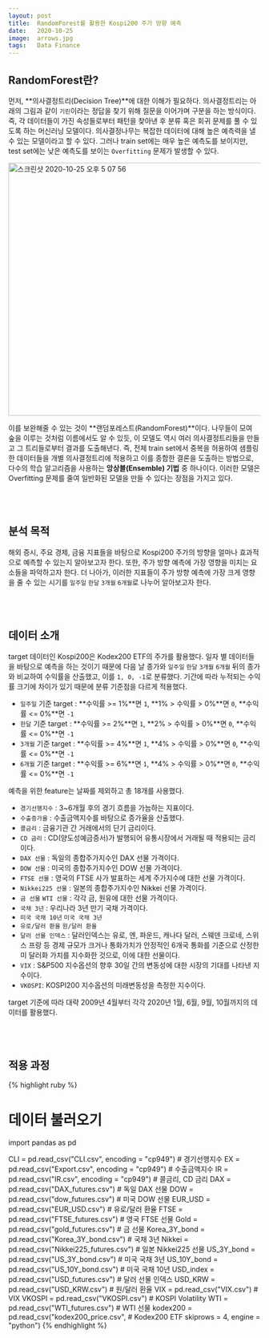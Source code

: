 ```yaml
---
layout: post
title:  RandomForest를 활용한 Kospi200 주가 방향 예측
date:   2020-10-25
image:  arrows.jpg
tags:   Data Finance
---
```

## RandomForest란?

먼저, **의사결정트리(Decision Tree)**에 대한 이해가 필요하다. 의사결정트리는 아래의 그림과 같이 `기린`이라는 정답을 찾기 위해 질문을 이어가며 구분을 하는 방식이다. 즉, 각 데이터들이 가진 속성들로부터 패턴을 찾아낸 후 분류 혹은 회귀 문제를 풀 수 있도록 하는 머신러닝 모델이다. 의사결정나무는 복잡한 데이터에 대해 높은 예측력을 낼 수 있는 모델이라고 할 수 있다. 그러나 train set에는 매우 높은 예측도를 보이지만, test set에는 낮은 예측도를 보이는 `Overfitting` 문제가 발생할 수 있다.

<img width="505" alt="스크린샷 2020-10-25 오후 5 07 56" src="https://user-images.githubusercontent.com/70478154/97102035-64d5ff00-16e5-11eb-8d71-cbe69bc85467.png">

이를 보완해줄 수 있는 것이 **랜덤포레스트(RandomForest)**이다. 나무들이 모여 숲을 이루는 것처럼 이름에서도 알 수 있듯, 이 모델도 역시 여러 의사결정트리들을 만들고 그 트리들로부터 결과를 도출해낸다. 즉, 전체 train set에서 중복을 허용하여 샘플링한 데이터들을 개별 의사결정트리에 적용하고 이를 종합한 결론을 도출하는 방법으로, 다수의 학습 알고리즘을 사용하는 **앙상블(Ensemble) 기법** 중 하나이다. 이러한 모델은 Overfitting 문제를 줄여 일반화된 모델을 만들 수 있다는 장점을 가지고 있다.<BR/><BR/><BR/><BR/>

## 분석 목적

해외 증시, 주요 경제, 금융 지표들을 바탕으로 Kospi200 주가의 방향을 얼마나 효과적으로 예측할 수 있는지 알아보고자 한다. 또한, 주가 방향 예측에 가장 영향을 미치는 요소들을 파악하고자 한다. 더 나아가, 이러한 지표들이 주가 방향 예측에 가장 크게 영향을 줄 수 있는 시기를 `일주일` `한달` `3개월` `6개월`로 나누어 알아보고자 한다.<BR/><BR/><BR/><BR/>

## 데이터 소개

target 데이터인 Kospi200은 Kodex200 ETF의 주가를 활용했다. 일자 별 데이터들을 바탕으로 예측을 하는 것이기 때문에 다음 날 종가와 `일주일` `한달` `3개월` `6개월` 뒤의 종가와 비교하여 수익률을 산출했고, 이를 `1, 0, -1`로 분류했다. 기간에 따라 누적되는 수익률 크기에 차이가 있기 때문에 분류 기준점을 다르게 적용했다.

* `일주일` 기준 target : **수익률 >= 1%**면 `1`, **1% > 수익률 > 0%**면 `0`, **수익률 <= 0%**면 `-1`
* `한달` 기준 target : **수익률 >= 2%**면 `1`, **2% > 수익률 > 0%**면 `0`, **수익률 <= 0%**면 `-1`
* `3개월` 기준 target : **수익률 >= 4%**면 `1`, **4% > 수익률 > 0%**면 `0`, **수익률 <= 0%**면 `-1`
* `6개월` 기준 target : **수익률 >= 6%**면 `1`, **4% > 수익률 > 0%**면 `0`, **수익률 <= 0%**면 `-1`

예측을 위한 feature는 날짜를 제외하고 총 18개를 사용했다.

* `경기선행지수` : 3~6개월 후의 경기 흐름을 가늠하는 지표이다.
* `수출증가율` : 수출금액지수를 바탕으로 증가율을 산출했다.
* `콜금리` : 금융기관 간 거래에서의 단기 금리이다.
* `CD 금리` : CD(양도성예금증서)가 발행되어 유통시장에서 거래될 때 적용되는 금리이다.
* `DAX 선물` : 독일의 종합주가지수인 DAX 선물 가격이다.
* `DOW 선물` : 미국의 종합주가지수인 DOW 선물 가격이다.
* `FTSE 선물` : 영국의 FTSE 사가 발표하는 세계 주가지수에 대한 선물 가격이다.
* `Nikkei225 선물` : 일본의 종합주가지수인 Nikkei 선물 가격이다.
* `금 선물` `WTI 선물` : 각각 금, 원유에 대한 선물 가격이다.
* `국채 3년` : 우리나라 3년 만기 국채 가격이다.
* `미국 국채 10년` `미국 국채 3년`
* `유로/달러 환율` `원/달러 환율`
* `달러 선물 인덱스` : 달러인덱스는 유로, 엔, 파운드, 캐나다 달러, 스웨덴 크로네, 스위스 프랑 등 경제 규모가 크거나 통화가치가 안정적인 6개국 통화를 기준으로 산정한 미 달러화 가치를 지수화한 것으로, 이에 대한 선물이다.
* `VIX` : S&P500 지수옵션의 향후 30일 간의 변동성에 대한 시장의 기대를 나타낸 지수이다.
* `VKOSPI`: KOSPI200 지수옵션의 미래변동성을 측정한 지수이다.

target 기준에 따라 대략 2009년 4월부터 각각 2020년 1월, 6월, 9월, 10월까지의 데이터를 활용했다.<BR/><BR/><BR/><BR/>

## 적용 과정

{% highlight ruby %}
# 데이터 불러오기
import pandas as pd

CLI = pd.read_csv("CLI.csv", encoding = "cp949")        # 경기선행지수
EX = pd.read_csv("Export.csv", encoding = "cp949")      # 수출금액지수
IR = pd.read_csv("IR.csv", encoding = "cp949")          # 콜금리, CD 금리
DAX = pd.read_csv("DAX_futures.csv")                    # 독일 DAX 선물
DOW = pd.read_csv("dow_futures.csv")                    # 미국 DOW 선물
EUR_USD = pd.read_csv("EUR_USD.csv")                    # 유로/달러 환율
FTSE = pd.read_csv("FTSE_futures.csv")                  # 영국 FTSE 선물
Gold = pd.read_csv("gold_futures.csv")                  # 금 선물
Korea_3Y_bond = pd.read_csv("Korea_3Y_bond.csv")        # 국채 3년
Nikkei = pd.read_csv("Nikkei225_futures.csv")           # 일본 Nikkei225 선물
US_3Y_bond = pd.read_csv("US_3Y_bond.csv")              # 미국 국채 3년
US_10Y_bond = pd.read_csv("US_10Y_bond.csv")            # 미국 국채 10년
USD_index = pd.read_csv("USD_futures.csv")              # 달러 선물 인덱스
USD_KRW = pd.read_csv("USD_KRW.csv")                    # 원/달러 환율
VIX = pd.read_csv("VIX.csv")                            # VIX
VKOSPI = pd.read_csv("VKOSPI.csv")                      # KOSPI Volatility
WTI = pd.read_csv("WTI_futures.csv")                    # WTI 선물
kodex200 = pd.read_csv("kodex200_price.csv",            # Kodex200 ETF
                      skiprows = 4, engine = "python")
{% endhighlight %}




